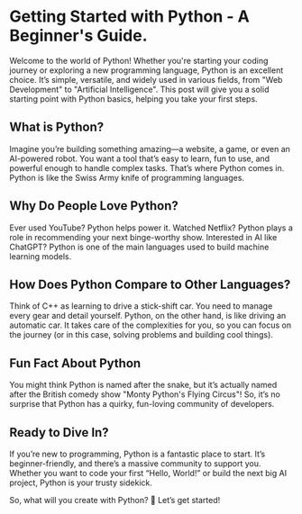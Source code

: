 # Getting Started with Python - A Beginner's Guide.

Welcome to the world of Python! Whether you're starting your coding journey or exploring a new programming language, Python is an excellent choice. It’s simple, versatile, and widely used in various fields, from "Web Development" to "Artificial Intelligence". This post will give you a solid starting point with Python basics, helping you take your first steps.


## What is Python?

Imagine you’re building something amazing—a website, a game, or even an AI-powered robot. You want a tool that’s easy to learn, fun to use, and powerful enough to handle complex tasks. That’s where Python comes in.
Python is like the Swiss Army knife of programming languages.

## Why Do People Love Python?

Ever used YouTube? Python helps power it.
Watched Netflix? Python plays a role in recommending your next binge-worthy show.
Interested in AI like ChatGPT? Python is one of the main languages used to build machine learning models.

## How Does Python Compare to Other Languages?

Think of C++ as learning to drive a stick-shift car. You need to manage every gear and detail yourself.
Python, on the other hand, is like driving an automatic car. It takes care of the complexities for you, so you can focus on the journey (or in this case, solving problems and building cool things).

## Fun Fact About Python
You might think Python is named after the snake, but it’s actually named after the British comedy show "Monty Python's Flying Circus"! So, it’s no surprise that Python has a quirky, fun-loving community of developers.

## Ready to Dive In?
If you’re new to programming, Python is a fantastic place to start. It’s beginner-friendly, and there’s a massive community to support you. Whether you want to code your first “Hello, World!” or build the next big AI project, Python is your trusty sidekick.

So, what will you create with Python? 🚀 Let’s get started!
